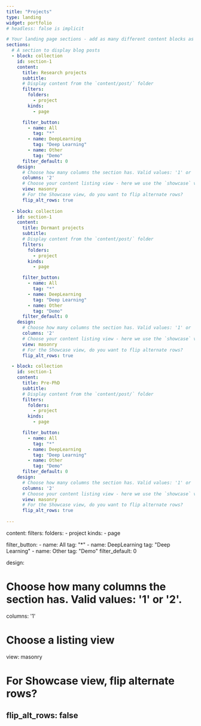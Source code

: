 ```yaml
---
title: "Projects"
type: landing
widget: portfolio
# headless: false is implicit

# Your landing page sections - add as many different content blocks as you like
sections:
  # A section to display blog posts
  - block: collection
    id: section-1
    content:
      title: Research projects
      subtitle: 
      # Display content from the `content/post/` folder
      filters:
        folders:
          - project
        kinds:
          - page

      filter_button:
        - name: All
          tag: "*"
        - name: DeepLearning
          tag: "Deep Learning"
        - name: Other
          tag: "Demo"
      filter_default: 0
    design:
      # Choose how many columns the section has. Valid values: '1' or '2'.
      columns: '2'
      # Choose your content listing view - here we use the `showcase` view
      view: masonry
      # For the Showcase view, do you want to flip alternate rows?
      flip_alt_rows: true
      
  - block: collection
    id: section-1
    content:
      title: Dormant projects
      subtitle: 
      # Display content from the `content/post/` folder
      filters:
        folders:
          - project
        kinds:
          - page

      filter_button:
        - name: All
          tag: "*"
        - name: DeepLearning
          tag: "Deep Learning"
        - name: Other
          tag: "Demo"
      filter_default: 0
    design:
      # Choose how many columns the section has. Valid values: '1' or '2'.
      columns: '2'
      # Choose your content listing view - here we use the `showcase` view
      view: masonry
      # For the Showcase view, do you want to flip alternate rows?
      flip_alt_rows: true

  - block: collection
    id: section-1
    content:
      title: Pre-PhD
      subtitle: 
      # Display content from the `content/post/` folder
      filters:
        folders:
          - project
        kinds:
          - page

      filter_button:
        - name: All
          tag: "*"
        - name: DeepLearning
          tag: "Deep Learning"
        - name: Other
          tag: "Demo"
      filter_default: 0
    design:
      # Choose how many columns the section has. Valid values: '1' or '2'.
      columns: '2'
      # Choose your content listing view - here we use the `showcase` view
      view: masonry
      # For the Showcase view, do you want to flip alternate rows?
      flip_alt_rows: true
      
---
```

content:
  filters:
    folders:
      - project
    kinds:
      - page

  filter_button:
    - name: All
      tag: "*"
    - name: DeepLearning
      tag: "Deep Learning"
    - name: Other
      tag: "Demo"
  filter_default: 0

design:
  # Choose how many columns the section has. Valid values: '1' or '2'.
  columns: '1'
  # Choose a listing view
  view: masonry
  # For Showcase view, flip alternate rows?
  flip_alt_rows: false
---